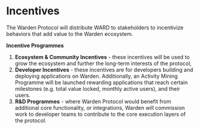 # Incentives

The Warden Protocol will distribute WARD to stakeholders to incentivize behaviors that add value to the Warden ecosystem.

**Incentive Programmes**
 1. **Ecosystem & Community Incentives** - these incentives will be used to grow the ecosystem and further the long-term interests of the protocol,
 2. **Developer Incentives** - these incentives are for developers building and deploying applications on Warden. Additionally, an Activity Mining Programme will be launched rewarding applications that reach certain milestones (e.g. total value locked, monthly active users), and their users.
 3. **R&D Programmes** - where Warden Protocol would benefit from additional core functionality, or integrations, Warden will commission work to developer teams to contribute to the core execution layers of the protocol. 




